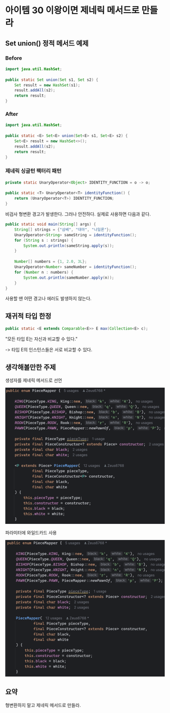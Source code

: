 # 아이템 30 이왕이면 제네릭 메서드로 만들라

## Set union() 정적 메서드 예제

### Before

```java
import java.util.HashSet;

public static Set union(Set s1, Set s2) {
    Set result = new HashSet(s1);
    result.addAll(s2);
    return result;
}
```

### After

```java
import java.util.HashSet;

public static <E> Set<E> union(Set<E> s1, Set<E> s2) {
    Set<E> result = new HashSet<>();
    result.addAll(s2);
    return result;
}
```

### 제네릭 싱글턴 팩터리 패턴

```java
private static UnaryOperator<Object> IDENTITY_FUNCTION = o -> o;
    
public static <T> UnaryOperator<T> identityFunction() {
    return (UnaryOperator<T>) IDENTITY_FUNCTION;
}
```

비검사 형변환 경고가 발생한다. 그러나 안전하다. 실제로 사용하면 다음과 같다. 

```java
public static void main(String[] args) {
    String[] strings = {"삼베", "대마", "나일론"};
    UnaryOperator<String> sameString = identityFunction();
    for (String s : strings) {
        System.out.println(sameString.apply(s));
    }
    
    Number[] numbers = {1, 2.0, 3L};
    UnaryOperator<Number> sameNumber = identityFunction();
    for (Number n : numbers) {
        System.out.println(sameNumber.apply(n));
    }
}
```

사용할 땐 어떤 경고나 에러도 발생하지 않는다.

## 재귀적 타입 한정

```java
public static <E extends Comparable<E>> E max(Collection<E> c);
```

"모든 타입 E는 자신과 비교할 수 있다."

-> 타입 E의 인스턴스들은 서로 비교할 수 있다.

## 생각해볼만한 주제

생성자를 제네릭 메서드로 선언

![](item30_zeus_02.png)

파라미터에 와일드카드 사용

![](item30_zeus_03.png)

## 요약

형변환하지 말고 제네릭 메서드로 만들라.
